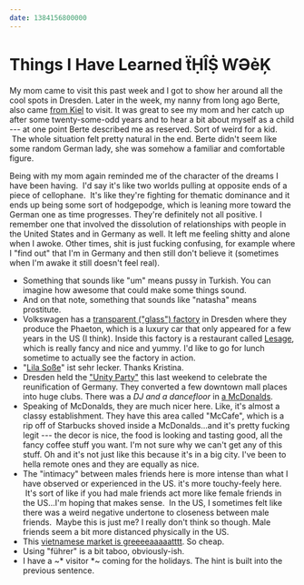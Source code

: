 ```yaml
---
date: 1384156800000
---
```



Things I Have Learned ẗḤÎṨ ⱲƏẻĶ
===============================

My mom came to visit this past week and I got to show her around all the
cool spots in Dresden. Later in the week, my nanny from long ago Berte,
also came [from
Kiel](https://www.google.com/maps/preview#!data=!4m28!3m22!1m5!1sKiel%2C+Germany!2s0x47b2560d8fee97ad%3A0x4248963c6580320!3m2!3d54.3232927!4d10.1227652!1m5!1sDresden%2C+Germany!2s0x4709cf29101ad6a9%3A0x421b1cb4288feb0!3m2!3d51.0504088!4d13.7372621!2e3!3m8!1m3!1d2997224!2d11.7982044!3d52.6650751!3m2!1i1680!2i929!4f13.1!7m4!11m3!1m1!1e1!2b1&fid=0)
to visit. It was great to see my mom and her catch up after some
twenty-some-odd years and to hear a bit about myself as a child --- at
one point Berte described me as reserved. Sort of weird for a kid.  The
whole situation felt pretty natural in the end. Berte didn't seem like
some random German lady, she was somehow a familiar and comfortable
figure.

Being with my mom again reminded me of the character of the dreams I
have been having.  I'd say it's like two worlds pulling at opposite ends
of a piece of cellophane.  It's like they're fighting for thematic
dominance and it ends up being some sort of hodgepodge, which is leaning
more toward the German one as time progresses. They're definitely not
all positive. I remember one that involved the dissolution of
relationships with people in the United States and in Germany as well.
It left me feeling shitty and alone when I awoke. Other times, shit is
just fucking confusing, for example where I "find out" that I'm in
Germany and then still don't believe it (sometimes when I'm awake it
still doesn't feel real).

-   Something that sounds like "um" means pussy in Turkish. You can
    imagine how awesome that could make some things sound.
-   And on that note, something that sounds like "natasha" means
    prostitute.
-   Volkswagen has a [transparent ("glass")
    factory](http://en.wikipedia.org/wiki/Transparent_Factory) in
    Dresden where they produce the Phaeton, which is a luxury car that
    only appeared for a few years in the US (I think). Inside this
    factory is a restaurant called [Lesage](http://www.lesage.de/),
    which is really fancy and nice and yummy. I'd like to go for lunch
    sometime to actually see the factory in action.
-   "[Lila Soße](http://www.lilasosse.de/)\" ist sehr lecker. Thanks
    Kristina.
-   Dresden held the [\"Unity
    Party"](http://www.unity-dresden-night.de/) this last weekend to
    celebrate the reunification of Germany. They converted a few
    downtown mall places into huge clubs. There was a *DJ and a
    dancefloor* in [a
    McDonalds](https://www.google.com/maps/preview#!data=!1m4!1m3!1d3034!2d13.7357493!3d51.0430757!4m29!2m11!1m10!1s0x0%3A0xa5128371797f17e!3m8!1m3!1d26081603!2d-95.677068!3d37.0625!3m2!1i1024!2i768!4f13.1!5m16!1m15!1smcdonalds+dresden!4m8!1m3!1d26081603!2d-95.677068!3d37.0625!3m2!1i1024!2i768!4f13.1!17b1!27m3!1smcdonalds!2sDresden%2C+Germany!3s0x4709cf29101ad6a9%3A0x421b1cb4288feb0).
-   Speaking of McDonalds, they are much nicer here. Like, it's almost a
    classy establishment. They have this area called "McCafe", which is
    a rip off of Starbucks shoved inside a McDonalds...and it's pretty
    fucking legit --- the decor is nice, the food is looking and tasting
    good, all the fancy coffee stuff you want. I'm not sure why we can't
    get any of this stuff. Oh and it's not just like this because it's
    in a big city. I've been to hella remote ones and they are equally
    as nice.
-   The "intimacy" between males friends here is more intense than what
    I have observed or experienced in the US. it's more touchy-feely
    here.  It's sort of like if you had male friends act more like
    female friends in the US...I'm hoping that makes sense.  In the US,
    I sometimes felt like there was a weird negative undertone to
    closeness between male friends.  Maybe this is just me? I really
    don't think so though. Male friends seem a bit more distanced
    physically in the US.
-   This [vietnamese market is
    greeeeaaaaatttt](https://www.google.com/maps/preview#!data=!1m4!1m3!1d3035!2d13.733942!3d51.0411434!4m12!2m11!1m10!1s0x0%3A0x9b37caf73efa08b6!3m8!1m3!1d26081603!2d-95.677068!3d37.0625!3m2!1i1024!2i768!4f13.1).
    So cheap.
-   Using "führer" is a bit taboo, obviously-ish.
-   I have a \~\* visitor \*\~ coming for the holidays. The hint is
    built into the previous sentence.

